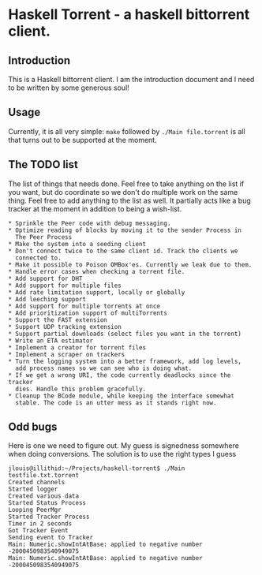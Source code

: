Haskell Torrent - a haskell bittorrent client.
==========

Introduction
----------

This is a Haskell bittorrent client. I am the introduction document
and I need to be written by some generous soul!

Usage
-----------------

Currently, it is all very simple: `make` followed by `./Main
file.torrent` is all that turns out to be supported at the moment.

The TODO list
-----------------

The list of things that needs done. Feel free to take anything on the
list if you want, but do coordinate so we don't do multiple work on
the same thing. Feel free to add anything to the list as well. It
partially acts like a bug tracker at the moment in addition to being a
wish-list.

    * Sprinkle the Peer code with debug messaging.
    * Optimize reading of blocks by moving it to the sender Process in
      The Peer Process
    * Make the system into a seeding client
    * Don't connect twice to the same client id. Track the clients we
      connected to.
    * Make it possible to Poison OMBox'es. Currently we leak due to them.
    * Handle error cases when checking a torrent file.
    * Add support for DHT
    * Add support for multiple files
    * Add rate limitation support, locally or globally
    * Add leeching support
    * Add support for multiple torrents at once
    * Add prioritization support of multiTorrents
    * Support the FAST extension
    * Support UDP tracking extension
    * Support partial downloads (select files you want in the torrent)
    * Write an ETA estimator
    * Implement a creator for torrent files
    * Implement a scraper on trackers
    * Turn the logging system into a better framework, add log levels,
      add process names so we can see who is doing what.
    * If we get a wrong URI, the code currently deadlocks since the tracker
      dies. Handle this problem gracefully.
    * Cleanup the BCode module, while keeping the interface somewhat
      stable. The code is an utter mess as it stands right now.


Odd bugs
--------

Here is one we need to figure out. My guess is signedness somewhere
when doing conversions. The solution is to use the right types I guess

    jlouis@illithid:~/Projects/haskell-torrent$ ./Main testfile.txt.torrent 
    Created channels
    Started logger
    Created various data
    Started Status Process
    Looping PeerMgr
    Started Tracker Process
    Timer in 2 seconds
    Got Tracker Event
    Sending event to Tracker
    Main: Numeric.showIntAtBase: applied to negative number -2000450983540949075
    Main: Numeric.showIntAtBase: applied to negative number -2000450983540949075


